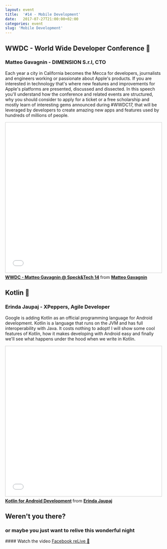 ```yaml
---
layout: event
title:  '#14 - Mobile Development'
date:   2017-07-27T21:00:00+02:00
categories: event
slug: 'Mobile Development'
---
```


## WWDC - World Wide Developer Conference 🍏
### Matteo Gavagnin - DIMENSION S.r.l, CTO

Each year a city in California becomes the Mecca for developers, journalists and engineers working or passionate about Apple's products. If you are interested in technology that's where new features and improvements for Apple's platforms are presented, discussed and dissected. In this speech you'll understand how the conference and related events are structured, why you should consider to apply for a ticket or a free scholarship and mostly learn of interesting gems announced during #WWDC17, that will be leveraged by developers to create amazing new apps and features used by hundreds of millions of people.

<iframe src="//www.slideshare.net/slideshow/embed_code/key/aSuePMYbkBsl4a" width="595" height="485" frameborder="0" marginwidth="0" marginheight="0" scrolling="no" style="border:1px solid #CCC; border-width:1px; margin-bottom:5px; max-width: 100%;" allowfullscreen> </iframe>
<strong> <a href="//www.slideshare.net/matteogavagnin/wwdc-matteo-gavagnin-specktech-14" title="WWDC - Matteo Gavagnin @ Speck&amp;Tech 14" target="_blank">WWDC - Matteo Gavagnin @ Speck&amp;Tech 14</a> </strong> from <strong><a target="_blank" href="https://www.linkedin.com/in/macteo">Matteo Gavagnin</a></strong>

## Kotlin 👾
### Erinda Jaupaj - XPeppers, Agile Developer

Google is adding Kotlin as an official programming language for Android development. Kotlin is a language that runs on the JVM and has full interoperability with Java. It costs nothing to adopt! I will show some cool features of Kotlin, how it makes developing with Android easy and finally we'll see what happens under the hood when we write in Kotlin.

<iframe src="//www.slideshare.net/slideshow/embed_code/key/3a5mZiGuyqm3g9" width="595" height="485" frameborder="0" marginwidth="0" marginheight="0" scrolling="no" style="border:1px solid #CCC; border-width:1px; margin-bottom:5px; max-width: 100%;" allowfullscreen> </iframe>
<strong> <a href="//www.slideshare.net/speckandtech/kotlin-for-android-78338350" title="Kotlin for Android Development" target="_blank">Kotlin for Android Development</a> </strong> from <strong><a target="_blank" href="https://www.linkedin.com/in/erinda-jaupaj/">Erinda Jaupaj</a></strong>

## Weren't you there?
### or maybe you just want to relive this wonderful night
<section class="fb-links">
#### Watch the video
<a id="fb_photo_album" class="btn-facebook" target="_blank" href="//www.facebook.com/speckandtech/videos/723999537798004/">Facebook reLive 📼</a>
<!-- #### and don't forget to check the pictures
<a id="fb_photo_album" class="btn-facebook" target="_blank" href="//www.facebook.com/media/set/?set=a.703080043223287.1073741842.476076519256975&type=1&l=7255c566b1">Photo album &#128247;</a> -->
</section>
